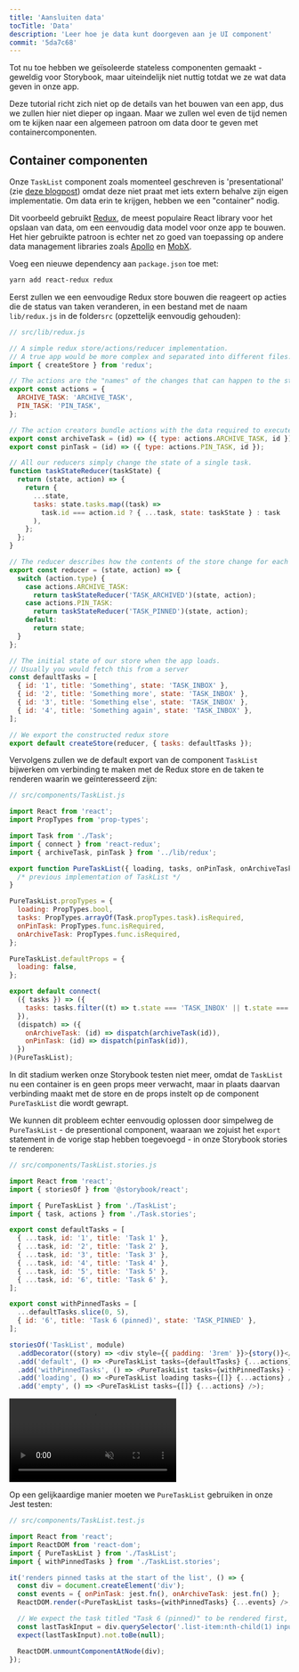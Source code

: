 ```yaml
---
title: 'Aansluiten data'
tocTitle: 'Data'
description: 'Leer hoe je data kunt doorgeven aan je UI component'
commit: '5da7c68'
---
```


Tot nu toe hebben we geïsoleerde stateless componenten gemaakt - geweldig voor Storybook, maar uiteindelijk niet nuttig totdat we ze wat data geven in onze app.

Deze tutorial richt zich niet op de details van het bouwen van een app, dus we zullen hier niet dieper op ingaan. Maar we zullen wel even de tijd nemen om te kijken naar een algemeen patroon om data door te geven met containercomponenten.

## Container componenten

Onze `TaskList` component zoals momenteel geschreven is 'presentational' (zie [deze blogpost](https://medium.com/@dan_abramov/smart-and-dumb-components-7ca2f9a7c7d0)) omdat deze niet praat met iets extern behalve zijn eigen implementatie. Om data erin te krijgen, hebben we een "container" nodig.

Dit voorbeeld gebruikt [Redux](https://redux.js.org/), de meest populaire React library voor het opslaan van data, om een eenvoudig data model voor onze app te bouwen. Het hier gebruikte patroon is echter net zo goed van toepassing op andere data management libraries zoals [Apollo](https://www.apollographql.com/client/) en [MobX](https://mobx.js.org/).

Voeg een nieuwe dependency aan `package.json` toe met:

```bash
yarn add react-redux redux
```

Eerst zullen we een eenvoudige Redux store bouwen die reageert op acties die de status van taken veranderen, in een bestand met de naam `lib/redux.js` in de folder`src` (opzettelijk eenvoudig gehouden):

```javascript
// src/lib/redux.js

// A simple redux store/actions/reducer implementation.
// A true app would be more complex and separated into different files.
import { createStore } from 'redux';

// The actions are the "names" of the changes that can happen to the store
export const actions = {
  ARCHIVE_TASK: 'ARCHIVE_TASK',
  PIN_TASK: 'PIN_TASK',
};

// The action creators bundle actions with the data required to execute them
export const archiveTask = (id) => ({ type: actions.ARCHIVE_TASK, id });
export const pinTask = (id) => ({ type: actions.PIN_TASK, id });

// All our reducers simply change the state of a single task.
function taskStateReducer(taskState) {
  return (state, action) => {
    return {
      ...state,
      tasks: state.tasks.map((task) =>
        task.id === action.id ? { ...task, state: taskState } : task
      ),
    };
  };
}

// The reducer describes how the contents of the store change for each action
export const reducer = (state, action) => {
  switch (action.type) {
    case actions.ARCHIVE_TASK:
      return taskStateReducer('TASK_ARCHIVED')(state, action);
    case actions.PIN_TASK:
      return taskStateReducer('TASK_PINNED')(state, action);
    default:
      return state;
  }
};

// The initial state of our store when the app loads.
// Usually you would fetch this from a server
const defaultTasks = [
  { id: '1', title: 'Something', state: 'TASK_INBOX' },
  { id: '2', title: 'Something more', state: 'TASK_INBOX' },
  { id: '3', title: 'Something else', state: 'TASK_INBOX' },
  { id: '4', title: 'Something again', state: 'TASK_INBOX' },
];

// We export the constructed redux store
export default createStore(reducer, { tasks: defaultTasks });
```

Vervolgens zullen we de default export van de component `TaskList` bijwerken om verbinding te maken met de Redux store en de taken te renderen waarin we geïnteresseerd zijn:

```javascript
// src/components/TaskList.js

import React from 'react';
import PropTypes from 'prop-types';

import Task from './Task';
import { connect } from 'react-redux';
import { archiveTask, pinTask } from '../lib/redux';

export function PureTaskList({ loading, tasks, onPinTask, onArchiveTask }) {
  /* previous implementation of TaskList */
}

PureTaskList.propTypes = {
  loading: PropTypes.bool,
  tasks: PropTypes.arrayOf(Task.propTypes.task).isRequired,
  onPinTask: PropTypes.func.isRequired,
  onArchiveTask: PropTypes.func.isRequired,
};

PureTaskList.defaultProps = {
  loading: false,
};

export default connect(
  ({ tasks }) => ({
    tasks: tasks.filter((t) => t.state === 'TASK_INBOX' || t.state === 'TASK_PINNED'),
  }),
  (dispatch) => ({
    onArchiveTask: (id) => dispatch(archiveTask(id)),
    onPinTask: (id) => dispatch(pinTask(id)),
  })
)(PureTaskList);
```

In dit stadium werken onze Storybook testen niet meer, omdat de `TaskList` nu een container is en geen props meer verwacht, maar in plaats daarvan verbinding maakt met de store en de props instelt op de component `PureTaskList` die wordt gewrapt.

We kunnen dit probleem echter eenvoudig oplossen door simpelweg de `PureTaskList` - de presentional component, waaraan we zojuist het `export` statement in de vorige stap hebben toegevoegd - in onze Storybook stories te renderen:

```javascript
// src/components/TaskList.stories.js

import React from 'react';
import { storiesOf } from '@storybook/react';

import { PureTaskList } from './TaskList';
import { task, actions } from './Task.stories';

export const defaultTasks = [
  { ...task, id: '1', title: 'Task 1' },
  { ...task, id: '2', title: 'Task 2' },
  { ...task, id: '3', title: 'Task 3' },
  { ...task, id: '4', title: 'Task 4' },
  { ...task, id: '5', title: 'Task 5' },
  { ...task, id: '6', title: 'Task 6' },
];

export const withPinnedTasks = [
  ...defaultTasks.slice(0, 5),
  { id: '6', title: 'Task 6 (pinned)', state: 'TASK_PINNED' },
];

storiesOf('TaskList', module)
  .addDecorator((story) => <div style={{ padding: '3rem' }}>{story()}</div>)
  .add('default', () => <PureTaskList tasks={defaultTasks} {...actions} />)
  .add('withPinnedTasks', () => <PureTaskList tasks={withPinnedTasks} {...actions} />)
  .add('loading', () => <PureTaskList loading tasks={[]} {...actions} />)
  .add('empty', () => <PureTaskList tasks={[]} {...actions} />);
```

<video autoPlay muted playsInline loop>
  <source
    src="/intro-to-storybook/finished-tasklist-states.mp4"
    type="video/mp4"
  />
</video>

Op een gelijkaardige manier moeten we `PureTaskList` gebruiken in onze Jest testen:

```js
// src/components/TaskList.test.js

import React from 'react';
import ReactDOM from 'react-dom';
import { PureTaskList } from './TaskList';
import { withPinnedTasks } from './TaskList.stories';

it('renders pinned tasks at the start of the list', () => {
  const div = document.createElement('div');
  const events = { onPinTask: jest.fn(), onArchiveTask: jest.fn() };
  ReactDOM.render(<PureTaskList tasks={withPinnedTasks} {...events} />, div);

  // We expect the task titled "Task 6 (pinned)" to be rendered first, not at the end
  const lastTaskInput = div.querySelector('.list-item:nth-child(1) input[value="Task 6 (pinned)"]');
  expect(lastTaskInput).not.toBe(null);

  ReactDOM.unmountComponentAtNode(div);
});
```
